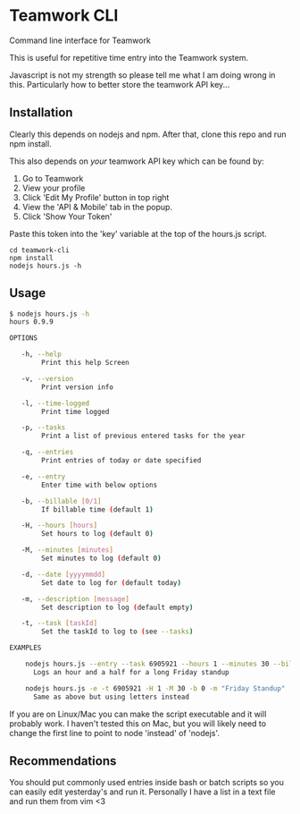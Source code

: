# Teamwork CLI
Command line interface for Teamwork

This is useful for repetitive time entry into the Teamwork system. 

Javascript is not my strength so please tell me what I am doing wrong in this. Particularly how to better store the teamwork API key...



## Installation

Clearly this depends on nodejs and npm. After that, clone this repo and run npm install.

This also depends on _your_ teamwork API key which can be found by:

1. Go to Teamwork
2. View your profile
3. Click 'Edit My Profile' button in top right
4. View the 'API & Mobile' tab in the popup.
5. Click 'Show Your Token'

Paste this token into the 'key' variable at the top of the hours.js script.

```
cd teamwork-cli
npm install
nodejs hours.js -h
```

## Usage

```bash
$ nodejs hours.js -h
hours 0.9.9

OPTIONS

   -h, --help 
        Print this help Screen

   -v, --version 
        Print version info

   -l, --time-logged 
        Print time logged

   -p, --tasks 
        Print a list of previous entered tasks for the year

   -q, --entries 
        Print entries of today or date specified

   -e, --entry 
        Enter time with below options

   -b, --billable [0/1]
        If billable time (default 1)

   -H, --hours [hours]
        Set hours to log (default 0)

   -M, --minutes [minutes]
        Set minutes to log (default 0)

   -d, --date [yyyymmdd]
        Set date to log for (default today)

   -m, --description [message]
        Set description to log (default empty)

   -t, --task [taskId]
        Set the taskId to log to (see --tasks)

EXAMPLES

    nodejs hours.js --entry --task 6905921 --hours 1 --minutes 30 --billable 0 --description "Friday Standup"
      Logs an hour and a half for a long Friday standup

    nodejs hours.js -e -t 6905921 -H 1 -M 30 -b 0 -m "Friday Standup"
      Same as above but using letters instead
```

If you are on Linux/Mac you can make the script executable and it will probably work. I haven't tested this on Mac, but you will likely need to change the first line to point to node 'instead' of 'nodejs'.

## Recommendations
You should put commonly used entries inside bash or batch scripts so you can easily edit yesterday's and run it. Personally I have a list in a text file and run them from vim <3
